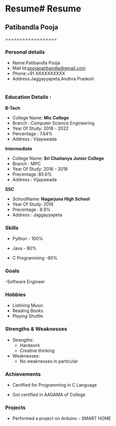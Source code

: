 # Resume# Resume

## Patibandla Pooja
==================

### Personal details

- Name:Patibandla Pooja<br>
- Mail Id:poojapatibandla@gmail.com<br>
- Phone:+91 XXXXXXXXXX <br>
- Address:Jaggayyapeta,Andhra Pradesh <br><br>
### Education Details :

**B-Tech**

- College Name: __Mic College__<br>
- Branch : Computer Science Engineering<br>
- Year Of Study: 2018 - 2022<br>
- Percentage : 7.64%<br>
- Address : Vijayawada<br>

**Intermediate**
- College Name: __Sri Chaitanya Junior College__<br>
- Branch : MPC<br>
- Year Of Study: 2016 - 2018<br>
- Precentage :85.6%<br>
- Address : Vijayawada<br>

**SSC**
- SchoolName: __Nagarjuna High School__<br>
- Year Of Study: 2016<br>
- Precentage : 8.9%<br>
- Address : Jaggayyapeta<br>

### **Skills**

- Python - 100%

- Java - 80%

- C Programming -80%

### **Goals**

-Software Engineer 

### **Hobbies**

- Listining Music<br>
- Reading Books<br>
- Playing Shuttle<br>

### **Strengths & Weaknesses**
- Strengths:
  - Hardwork
  - Creative thinking
- Weaknesses:
  - No weaknesses in particular
 
### **Achievements**
 
 - Certified for Programming in C Language

 - Got certified in AAGAMA of College
 
###  **Projects**

- Performed a project on Arduino - SMART HOME
